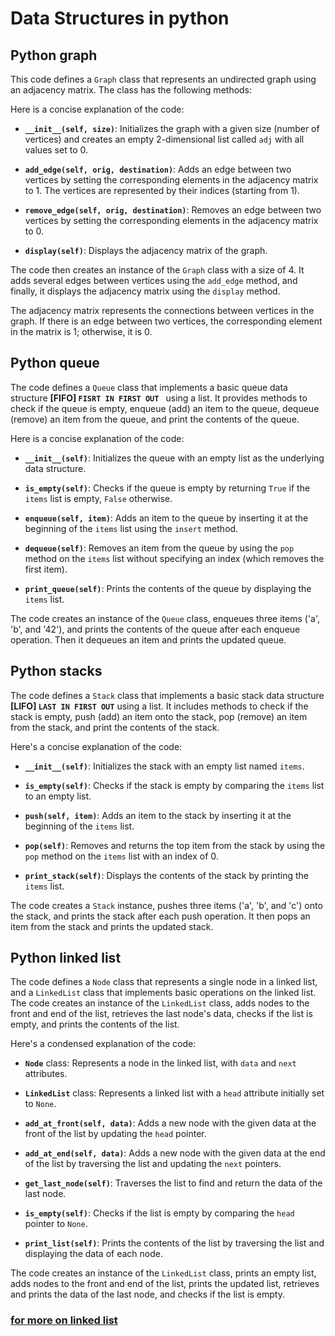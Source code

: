 # Data Structures in python


## Python graph
This code defines a `Graph` class that represents an undirected graph using an adjacency matrix. The class has the following methods:

Here is a concise explanation of the code:

- **`__init__(self, size)`**: Initializes the graph with a given size (number of vertices) and creates an empty 2-dimensional list called `adj` with all values set to 0.

- **`add_edge(self, orig, destination)`**: Adds an edge between two vertices by setting the corresponding elements in the adjacency matrix to 1. The vertices are represented by their indices (starting from 1).

- **`remove_edge(self, orig, destination)`**: Removes an edge between two vertices by setting the corresponding elements in the adjacency matrix to 0.

- **`display(self)`**: Displays the adjacency matrix of the graph.

The code then creates an instance of the `Graph` class with a size of 4. It adds several edges between vertices using the `add_edge` method, and finally, it displays the adjacency matrix using the `display` method.

The adjacency matrix represents the connections between vertices in the graph. If there is an edge between two vertices, the corresponding element in the matrix is 1; otherwise, it is 0.


## Python queue
The code defines a `Queue` class that implements a basic queue data structure **[FIFO] `FISRT IN FIRST OUT `** using a list. It provides methods to check if the queue is empty, enqueue (add) an item to the queue, dequeue (remove) an item from the queue, and print the contents of the queue.

Here is a concise explanation of the code:

- **`__init__(self)`**: Initializes the queue with an empty list as the underlying data structure.

- **`is_empty(self)`**: Checks if the queue is empty by returning `True` if the `items` list is empty, `False` otherwise.

- **`enqueue(self, item)`**: Adds an item to the queue by inserting it at the beginning of the `items` list using the `insert` method.

- **`dequeue(self)`**: Removes an item from the queue by using the `pop` method on the `items` list without specifying an index (which removes the first item).

- **`print_queue(self)`**: Prints the contents of the queue by displaying the `items` list.

The code creates an instance of the `Queue` class, enqueues three items ('a', 'b', and '42'), and prints the contents of the queue after each enqueue operation. Then it dequeues an item and prints the updated queue.


## Python stacks
The code defines a `Stack` class that implements a basic stack data structure **[LIFO] `LAST IN FIRST OUT`** using a list. It includes methods to check if the stack is empty, push (add) an item onto the stack, pop (remove) an item from the stack, and print the contents of the stack.

Here's a concise explanation of the code:

- **`__init__(self)`**: Initializes the stack with an empty list named `items`.

- **`is_empty(self)`**: Checks if the stack is empty by comparing the `items` list to an empty list.

- **`push(self, item)`**: Adds an item to the stack by inserting it at the beginning of the `items` list.

- **`pop(self)`**: Removes and returns the top item from the stack by using the `pop` method on the `items` list with an index of 0.

- **`print_stack(self)`**: Displays the contents of the stack by printing the `items` list.

The code creates a `Stack` instance, pushes three items ('a', 'b', and 'c') onto the stack, and prints the stack after each push operation. It then pops an item from the stack and prints the updated stack.


## Python linked list
The code defines a `Node` class that represents a single node in a linked list, and a `LinkedList` class that implements basic operations on the linked list. The code creates an instance of the `LinkedList` class, adds nodes to the front and end of the list, retrieves the last node's data, checks if the list is empty, and prints the contents of the list.

Here's a condensed explanation of the code:

- **`Node`** class: Represents a node in the linked list, with `data` and `next` attributes.

- **`LinkedList`** class: Represents a linked list with a `head` attribute initially set to `None`.

- **`add_at_front(self, data)`**: Adds a new node with the given data at the front of the list by updating the `head` pointer.

- **`add_at_end(self, data)`**: Adds a new node with the given data at the end of the list by traversing the list and updating the `next` pointers.

- **`get_last_node(self)`**: Traverses the list to find and return the data of the last node.

- **`is_empty(self)`**: Checks if the list is empty by comparing the `head` pointer to `None`.

- **`print_list(self)`**: Prints the contents of the list by traversing the list and displaying the data of each node.

The code creates an instance of the `LinkedList` class, prints an empty list, adds nodes to the front and end of the list, prints the updated list, retrieves and prints the data of the last node, and checks if the list is empty.
### [for more on linked list](https://www.tutorialspoint.com/python_data_structure/python_linked_lists.htm#:~:text=Singly%20linked%20lists%20can%20be,to%20the%20current%20data%20element.)
